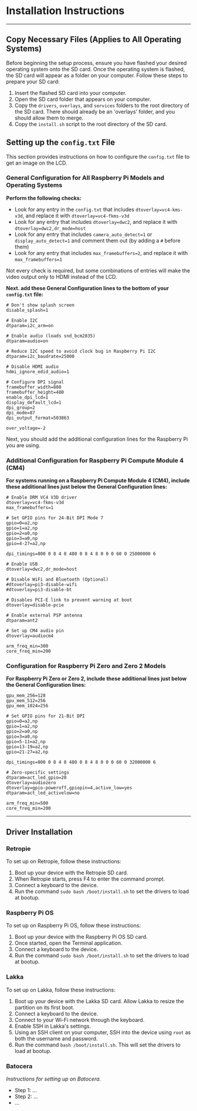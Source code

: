 # Installation Instructions

***

## Copy Necessary Files (Applies to All Operating Systems)

Before beginning the setup process, ensure you have flashed your desired operating system onto the SD card. Once the operating system is flashed, the SD card will appear as a folder on your computer. Follow these steps to prepare your SD card:

1. Insert the flashed SD card into your computer.
2. Open the SD card folder that appears on your computer.
3. Copy the `drivers`, `overlays`, and `services` folders to the root directory of the SD card. There should already be an 'overlays' folder, and you should allow them to merge.
4. Copy the `install.sh` script to the root directory of the SD card.

## Setting up the `config.txt` File

This section provides instructions on how to configure the `config.txt` file to get an image on the LCD.

### General Configuration for All Raspberry Pi Models and Operating Systems

**Perform the following checks:**
- Look for any entry in the `config.txt` that includes `dtoverlay=vc4-kms-v3d`, and replace it with `dtoverlay=vc4-fkms-v3d`
- Look for any entry that includes `dtoverlay=dwc2`, and replace it with `dtoverlay=dwc2,dr_mode=host`
- Look for any entry that includes `camera_auto_detect=1` or `display_auto_detect=1` and comment them out (by adding a `#` before them)
- Look for any entry that includes `max_framebuffers=2`, and replace it with `max_framebuffers=1`

Not every check is required, but some combinations of entries will make the video output only to HDMI instead of the LCD.

**Next. add these General Configuration lines to the bottom of your `config.txt` file:**

```
# Don't show splash screen
disable_splash=1

# Enable I2C
dtparam=i2c_arm=on

# Enable audio (loads snd_bcm2835)
dtparam=audio=on

# Reduce I2C speed to avoid clock bug in Raspberry Pi I2C
dtparam=i2c_baudrate=25000

# Disable HDMI audio
hdmi_ignore_edid_audio=1

# Configure DPI signal
framebuffer_width=800
framebuffer_height=480
enable_dpi_lcd=1
display_default_lcd=1
dpi_group=2
dpi_mode=87
dpi_output_format=503863

over_voltage=-2
```
Next, you should add the additional configuration lines for the Raspberry Pi you are using.

### Additional Configuration for Raspberry Pi Compute Module 4 (CM4)

**For systems running on a Raspberry Pi Compute Module 4 (CM4), include these additional lines just below the General Configuration lines:**

```
# Enable DRM VC4 V3D driver
dtoverlay=vc4-fkms-v3d
max_framebuffers=1

# Set GPIO pins for 24-Bit DPI Mode 7
gpio=0=a2,np
gpio=1=a2,np
gpio=2=a0,np
gpio=3=a0,np
gpio=4-27=a2,np

dpi_timings=800 0 8 4 8 480 0 8 4 8 0 0 0 60 0 25000000 6

# Enable USB
dtoverlay=dwc2,dr_mode=host

# Disable WiFi and Bluetooth (Optional)
#dtoverlay=pi3-disable-wifi
#dtoverlay=pi3-disable-bt

# Disables PCI-E link to prevent warning at boot
dtoverlay=disable-pcie

# Enable external PSP antenna
dtparam=ant2

# Set up CM4 audio pin
dtoverlay=audiocm4

arm_freq_min=300
core_freq_min=200
```

### Configuration for Raspberry Pi Zero and Zero 2 Models

**For Raspberry Pi Zero or Zero 2, include these additional lines just below the General Configuration lines:**

```
gpu_mem_256=128
gpu_mem_512=256
gpu_mem_1024=256

# Set GPIO pins for 21-Bit DPI
gpio=0=a2,np
gpio=1=a2,np
gpio=2=a0,np
gpio=3=a0,np
gpio=5-11=a2,np
gpio=13-19=a2,np
gpio=21-27=a2,np

dpi_timings=800 0 8 4 8 480 0 8 4 8 0 0 0 60 0 32000000 6

# Zero-specific settings
dtparam=act_led_gpio=20
dtoverlay=audiozero
dtoverlay=gpio-poweroff,gpiopin=4,active_low=yes
dtparam=act_led_activelow=no

arm_freq_min=500
core_freq_min=200
```
***
## Driver Installation

### Retropie

To set up on Retropie, follow these instructions:

1. Boot up your device with the Retropie SD card.
2. When Retropie starts, press F4 to enter the command prompt.
3. Connect a keyboard to the device.
4. Run the command `sudo bash /boot/install.sh` to set the drivers to load at bootup.

### Raspberry Pi OS

To set up on Raspberry Pi OS, follow these instructions:

1. Boot up your device with the Raspberry Pi OS SD card.
2. Once started, open the Terminal application.
3. Connect a keyboard to the device.
4. Run the command `sudo bash /boot/install.sh` to set the drivers to load at bootup.

### Lakka

To set up on Lakka, follow these instructions:

1. Boot up your device with the Lakka SD card. Allow Lakka to resize the partition on its first boot.
2. Connect a keyboard to the device.
3. Connect to your Wi-Fi network through the keyboard.
4. Enable SSH in Lakka's settings.
5. Using an SSH client on your computer, SSH into the device using `root` as both the username and password.
6. Run the command `bash /boot/install.sh`. This will set the drivers to load at bootup.

### Batocera

*Instructions for setting up on Batocera.*

- Step 1: ...
- Step 2: ...
- ...
